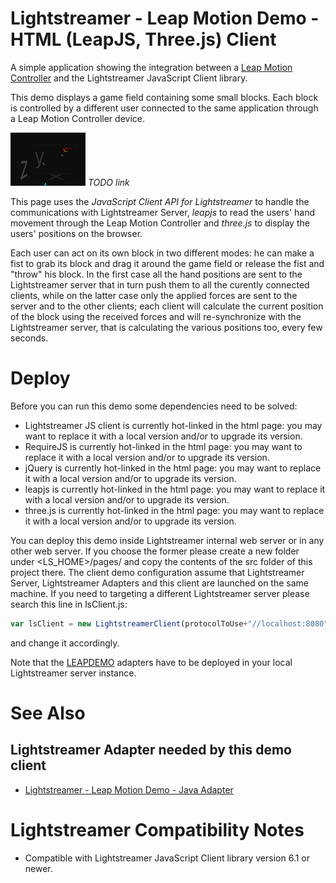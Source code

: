 # Lightstreamer - Leap Motion Demo - HTML (LeapJS, Three.js) Client #

<!-- START DESCRIPTION lightstreamer-example-leapmotion-client-javascript -->

A simple application showing the integration between a [Leap Motion Controller](https://www.leapmotion.com/) and the Lightstreamer JavaScript Client library.

This demo displays a game field containing some small blocks. Each block is controlled by a different user connected to the same application through a Leap Motion Controller device. 

![screenshot](leapdemo.png) _TODO link_

This page uses the *JavaScript Client API for Lightstreamer* to handle the communications with Lightstreamer Server, *leapjs* to read the users' hand movement through the Leap Motion Controller and
*three.js* to display the users' positions on the browser.

Each user can act on its own block in two different modes: he can make a fist to grab its block and drag it around the game field or release the fist and "throw" his block.
In the first case all the hand positions are sent to the Lightstreamer server that in turn push them to all the curently connected clients, while on the latter case only 
the applied forces are sent to the server and to the other clients; each client will calculate the current position of the block using the received forces and will re-synchronize 
with the Lightstreamer server, that is calculating the various positions too, every few seconds. 

<!-- END DESCRIPTION lightstreamer-example-leapmotion-client-javascript -->

# Deploy #

Before you can run this demo some dependencies need to be solved:

-  Lightstreamer JS client is currently hot-linked in the html page: you may want to replace it with a local version and/or to upgrade its version.
-  RequireJS is currently hot-linked in the html page: you may want to replace it with a local version and/or to upgrade its version.
-  jQuery is currently hot-linked in the html page: you may want to replace it with a local version and/or to upgrade its version.
-  leapjs is currently hot-linked in the html page: you may want to replace it with a local version and/or to upgrade its version.
-  three.js is currently hot-linked in the html page: you may want to replace it with a local version and/or to upgrade its version.

You can deploy this demo inside Lightstreamer internal web server or in any other web server.
If you choose the former please create a new folder under <LS_HOME>/pages/ and copy the contents of the src folder of this project there.
The client demo configuration assume that Lightstreamer Server, Lightstreamer Adapters and this client are launched on the same machine.
If you need to targeting a different Lightstreamer server please search this line in lsClient.js:
```js
var lsClient = new LightstreamerClient(protocolToUse+"//localhost:8080",Constants.ADAPTER);
```
and change it accordingly.

Note that the [LEAPDEMO](https://github.com/Weswit/Lightstreamer-example-LeapMotion-adapter-java) adapters have to be deployed in your local Lightstreamer server instance.

# See Also #

## Lightstreamer Adapter needed by this demo client ##
<!-- START RELATED_ENTRIES -->

* [Lightstreamer - Leap Motion Demo - Java Adapter](https://github.com/Weswit/Lightstreamer-example-LeapMotion-adapter-java)

<!-- END RELATED_ENTRIES -->

# Lightstreamer Compatibility Notes #

* Compatible with Lightstreamer JavaScript Client library version 6.1 or newer.
